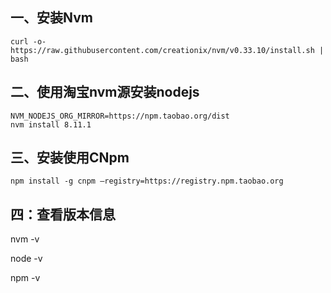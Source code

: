 

## 一、安装Nvm 
```
curl -o- https://raw.githubusercontent.com/creationix/nvm/v0.33.10/install.sh | bash
```
## 二、使用淘宝nvm源安装nodejs
```
NVM_NODEJS_ORG_MIRROR=https://npm.taobao.org/dist
nvm install 8.11.1 
```
## 三、安装使用CNpm 
```
npm install -g cnpm –registry=https://registry.npm.taobao.org 
```

## 四：查看版本信息 

nvm -v 

node -v 

npm -v